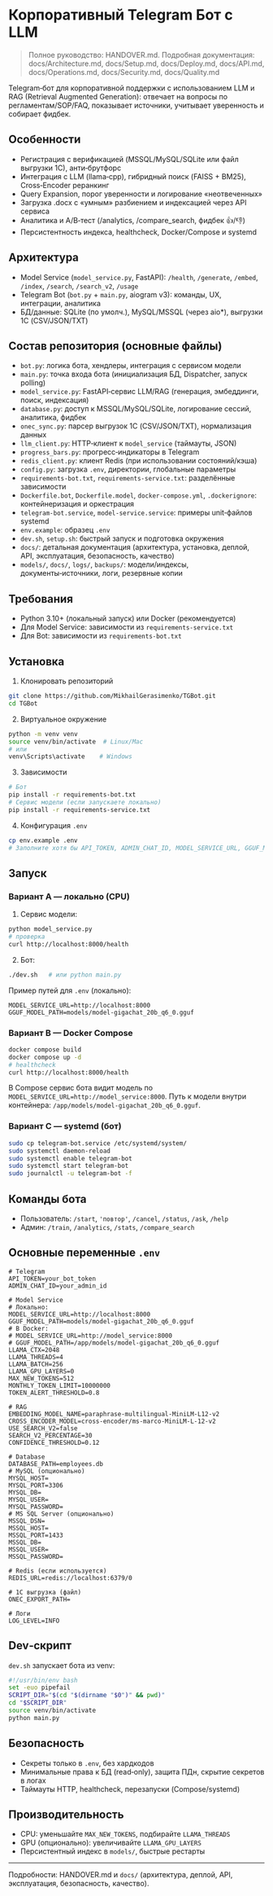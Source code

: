 # Корпоративный Telegram Бот с LLM

> Полное руководство: HANDOVER.md. Подробная документация: docs/Architecture.md, docs/Setup.md, docs/Deploy.md, docs/API.md, docs/Operations.md, docs/Security.md, docs/Quality.md

Telegram‑бот для корпоративной поддержки с использованием LLM и RAG (Retrieval Augmented Generation): отвечает на вопросы по регламентам/SOP/FAQ, показывает источники, учитывает уверенность и собирает фидбек.

## Особенности

- Регистрация с верификацией (MSSQL/MySQL/SQLite или файл выгрузки 1С), анти‑брутфорс
- Интеграция с LLM (llama‑cpp), гибридный поиск (FAISS + BM25), Cross‑Encoder реранкинг
- Query Expansion, порог уверенности и логирование «неотвеченных»
- Загрузка .docx с «умным» разбиением и индексацией через API сервиса
- Аналитика и A/B‑тест (/analytics, /compare_search, фидбек 👍/👎)
- Персистентность индекса, healthcheck, Docker/Compose и systemd

## Архитектура

- Model Service (`model_service.py`, FastAPI): `/health`, `/generate`, `/embed`, `/index`, `/search`, `/search_v2`, `/usage`
- Telegram Bot (`bot.py` + `main.py`, aiogram v3): команды, UX, интеграции, аналитика
- БД/данные: SQLite (по умолч.), MySQL/MSSQL (через aio*), выгрузки 1С (CSV/JSON/TXT)

## Состав репозитория (основные файлы)

- `bot.py`: логика бота, хендлеры, интеграция с сервисом модели
- `main.py`: точка входа бота (инициализация БД, Dispatcher, запуск polling)
- `model_service.py`: FastAPI‑сервис LLM/RAG (генерация, эмбеддинги, поиск, индексация)
- `database.py`: доступ к MSSQL/MySQL/SQLite, логирование сессий, аналитика, фидбек
- `onec_sync.py`: парсер выгрузок 1С (CSV/JSON/TXT), нормализация данных
- `llm_client.py`: HTTP‑клиент к `model_service` (таймауты, JSON)
- `progress_bars.py`: прогресс‑индикаторы в Telegram
- `redis_client.py`: клиент Redis (при использовании состояний/кэша)
- `config.py`: загрузка `.env`, директории, глобальные параметры
- `requirements-bot.txt`, `requirements-service.txt`: разделённые зависимости
- `Dockerfile.bot`, `Dockerfile.model`, `docker-compose.yml`, `.dockerignore`: контейнеризация и оркестрация
- `telegram-bot.service`, `model-service.service`: примеры unit‑файлов systemd
- `env.example`: образец `.env`
- `dev.sh`, `setup.sh`: быстрый запуск и подготовка окружения
- `docs/`: детальная документация (архитектура, установка, деплой, API, эксплуатация, безопасность, качество)
- `models/`, `docs/`, `logs/`, `backups/`: модели/индексы, документы‑источники, логи, резервные копии

## Требования

- Python 3.10+ (локальный запуск) или Docker (рекомендуется)
- Для Model Service: зависимости из `requirements-service.txt`
- Для Bot: зависимости из `requirements-bot.txt`

## Установка

1) Клонировать репозиторий
```bash
git clone https://github.com/MikhailGerasimenko/TGBot.git
cd TGBot
```

2) Виртуальное окружение
```bash
python -m venv venv
source venv/bin/activate  # Linux/Mac
# или
venv\Scripts\activate    # Windows
```

3) Зависимости
```bash
# Бот
pip install -r requirements-bot.txt
# Сервис модели (если запускаете локально)
pip install -r requirements-service.txt
```

4) Конфигурация `.env`
```bash
cp env.example .env
# Заполните хотя бы API_TOKEN, ADMIN_CHAT_ID, MODEL_SERVICE_URL, GGUF_MODEL_PATH
```

## Запуск

### Вариант A — локально (CPU)
1) Сервис модели:
```bash
python model_service.py
# проверка
curl http://localhost:8000/health
```
2) Бот:
```bash
./dev.sh   # или python main.py
```

Пример путей для `.env` (локально):
```env
MODEL_SERVICE_URL=http://localhost:8000
GGUF_MODEL_PATH=models/model-gigachat_20b_q6_0.gguf
```

### Вариант B — Docker Compose
```bash
docker compose build
docker compose up -d
# healthcheck
curl http://localhost:8000/health
```
В Compose сервис бота видит модель по `MODEL_SERVICE_URL=http://model_service:8000`. Путь к модели внутри контейнера: `/app/models/model-gigachat_20b_q6_0.gguf`.

### Вариант C — systemd (бот)
```bash
sudo cp telegram-bot.service /etc/systemd/system/
sudo systemctl daemon-reload
sudo systemctl enable telegram-bot
sudo systemctl start telegram-bot
sudo journalctl -u telegram-bot -f
```

## Команды бота

- Пользователь: `/start`, `'повтор'`, `/cancel`, `/status`, `/ask`, `/help`
- Админ: `/train`, `/analytics`, `/stats`, `/compare_search`

## Основные переменные `.env`

```env
# Telegram
API_TOKEN=your_bot_token
ADMIN_CHAT_ID=your_admin_id

# Model Service
# Локально:
MODEL_SERVICE_URL=http://localhost:8000
GGUF_MODEL_PATH=models/model-gigachat_20b_q6_0.gguf
# В Docker:
# MODEL_SERVICE_URL=http://model_service:8000
# GGUF_MODEL_PATH=/app/models/model-gigachat_20b_q6_0.gguf
LLAMA_CTX=2048
LLAMA_THREADS=4
LLAMA_BATCH=256
LLAMA_GPU_LAYERS=0
MAX_NEW_TOKENS=512
MONTHLY_TOKEN_LIMIT=10000000
TOKEN_ALERT_THRESHOLD=0.8

# RAG
EMBEDDING_MODEL_NAME=paraphrase-multilingual-MiniLM-L12-v2
CROSS_ENCODER_MODEL=cross-encoder/ms-marco-MiniLM-L-12-v2
USE_SEARCH_V2=false
SEARCH_V2_PERCENTAGE=30
CONFIDENCE_THRESHOLD=0.12

# Database
DATABASE_PATH=employees.db
# MySQL (опционально)
MYSQL_HOST=
MYSQL_PORT=3306
MYSQL_DB=
MYSQL_USER=
MYSQL_PASSWORD=
# MS SQL Server (опционально)
MSSQL_DSN=
MSSQL_HOST=
MSSQL_PORT=1433
MSSQL_DB=
MSSQL_USER=
MSSQL_PASSWORD=

# Redis (если используется)
REDIS_URL=redis://localhost:6379/0

# 1C выгрузка (файл)
ONEC_EXPORT_PATH=

# Логи
LOG_LEVEL=INFO
```

## Dev‑скрипт

`dev.sh` запускает бота из venv:
```bash
#!/usr/bin/env bash
set -euo pipefail
SCRIPT_DIR="$(cd "$(dirname "$0")" && pwd)"
cd "$SCRIPT_DIR"
source venv/bin/activate
python main.py
```

## Безопасность

- Секреты только в `.env`, без хардкодов
- Минимальные права к БД (read‑only), защита ПДн, скрытие секретов в логах
- Таймауты HTTP, healthcheck, перезапуски (Compose/systemd)

## Производительность

- CPU: уменьшайте `MAX_NEW_TOKENS`, подбирайте `LLAMA_THREADS`
- GPU (опционально): увеличивайте `LLAMA_GPU_LAYERS`
- Персистентный индекс в `models/`, быстрые рестарты

---
Подробности: HANDOVER.md и `docs/` (архитектура, деплой, API, эксплуатация, безопасность, качество).

